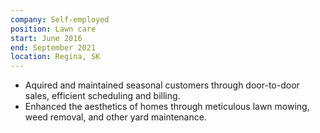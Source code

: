 ```yaml
---
company: Self-employed
position: Lawn care
start: June 2016
end: September 2021
location: Regina, SK
---
```


-   Aquired and maintained seasonal customers through door-to-door sales, efficient scheduling and billing.
-   Enhanced the aesthetics of homes through meticulous lawn mowing, weed removal, and other yard maintenance.
